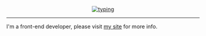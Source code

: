 
<p align="center">
  <a target="blank" href="https://github.com/DenverCoder1/readme-typing-svg">
    <img alt="typing" src="https://readme-typing-svg.herokuapp.com?size=30&weight=900&color=%d3409b&center=true&vCenter=true&lines=Hi,%20There!" />
  </a>
</p>

---

I'm a front-end developer, please visit [my site](https://howlwindy.me) for more info.
